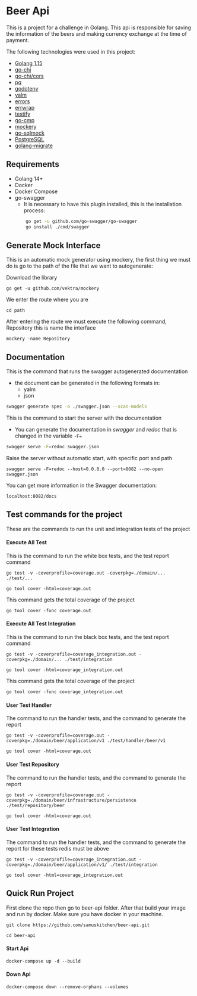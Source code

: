 # Beer Api
This is a project for a challenge in Golang. This api is responsible for saving the information of the beers and making currency exchange at the time of payment.

The following technologies were used in this project:
- [Golang 1.15](https://golang.org/dl/)
- [go-chi](https://github.com/go-chi/chi)
- [go-chi/cors](https://github.com/go-chi/cors)
- [pq](https://github.com/lib/pq)
- [godotenv](https://github.com/joho/godotenv)
- [yalm](https://github.com/go-yaml/yaml)
- [errors](https://github.com/pkg/errors)
- [errwrap](https://github.com/hashicorp/errwrap)
- [testify](https://github.com/stretchr/testify)
- [go-cmp](https://github.com/google/go-cmp)
- [mockery](https://github.com/vektra/mockery)
- [go-sqlmock](https://github.com/DATA-DOG/go-sqlmock)
- [PostgreSQL](https://www.postgresql.org/download/)
- [golang-migrate](https://github.com/golang-migrate/migrate/)

## Requirements
- Golang 14+
- Docker
- Docker Compose
- go-swagger
    * It is necessary to have this plugin installed, this is the installation process:
    ```bash
        go get -u github.com/go-swagger/go-swagger
        go install ./cmd/swagger
    ```
## Generate Mock Interface
This is an automatic mock generator using mockery, the first thing we must do is go to the path of the file that we want to autogenerate:

Download the library
```
go get -u github.com/vektra/mockery
```

We enter the route where you are
```
cd path
```

After entering the route we must execute the following command, Repository this is name the interface
```
mockery -name Repository
```

## Documentation
This is the command that runs the swagger autogenerated documentation
* the document can be generated in the following formats in:
    * yalm
    * json
```bash
swagger generate spec -o ./swagger.json --scan-models
```

This is the command to start the server with the documentation
* You can generate the documentation in _swagger_ and _redoc_ that is changed in the variable `-F=`
```bash
swagger serve -F=redoc swagger.json
```

Raise the server without automatic start, with specific port and path
````
swagger serve -F=redoc --host=0.0.0.0 --port=8082 --no-open swagger.json
````

You can get more information in the Swagger documentation:
```
localhost:8082/docs
```

## Test commands for the project
These are the commands to run the unit and integration tests of the project

#### Execute All Test
This is the command to run the white box tests, and the test report command
```
go test -v -coverprofile=coverage.out -coverpkg=./domain/... ./test/...

go tool cover -html=coverage.out
```
This command gets the total coverage of the project
```
go tool cover -func coverage.out
```

#### Execute All Test Integration
This is the command to run the black box tests, and the test report command
```
go test -v -coverprofile=coverage_integration.out -coverpkg=./domain/... ./test/integration

go tool cover -html=coverage_integration.out
```
This command gets the total coverage of the project
```
go tool cover -func coverage_integration.out
```

#### User Test Handler
The command to run the handler tests, and the command to generate the report
````
go test -v -coverprofile=coverage.out -coverpkg=./domain/beer/application/v1 ./test/handler/beer/v1

go tool cover -html=coverage.out
````

#### User Test Repository
The command to run the handler tests, and the command to generate the report
````
go test -v -coverprofile=coverage.out -coverpkg=./domain/beer/infrastructure/persistence ./test/repository/beer

go tool cover -html=coverage.out
````

#### User Test Integration
The command to run the handler tests, and the command to generate the report for these tests redis must be above
````
go test -v -coverprofile=coverage_integration.out -coverpkg=./domain/beer/application/v1/ ./test/integration

go tool cover -html=coverage_integration.out
````

## Quick Run Project
First clone the repo then go to beer-api folder. After that build your image and run by docker. Make sure you have docker in your machine.

```
git clone https://github.com/samuskitchen/beer-api.git

cd beer-api
```

#### Start Api
```
docker-compose up -d --build
```

#### Down Api
```
docker-compose down --remove-orphans --volumes
```
